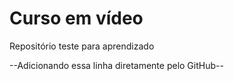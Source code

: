 # Curso em vídeo
 Repositório teste para aprendizado

 --Adicionando essa linha diretamente pelo GitHub--
